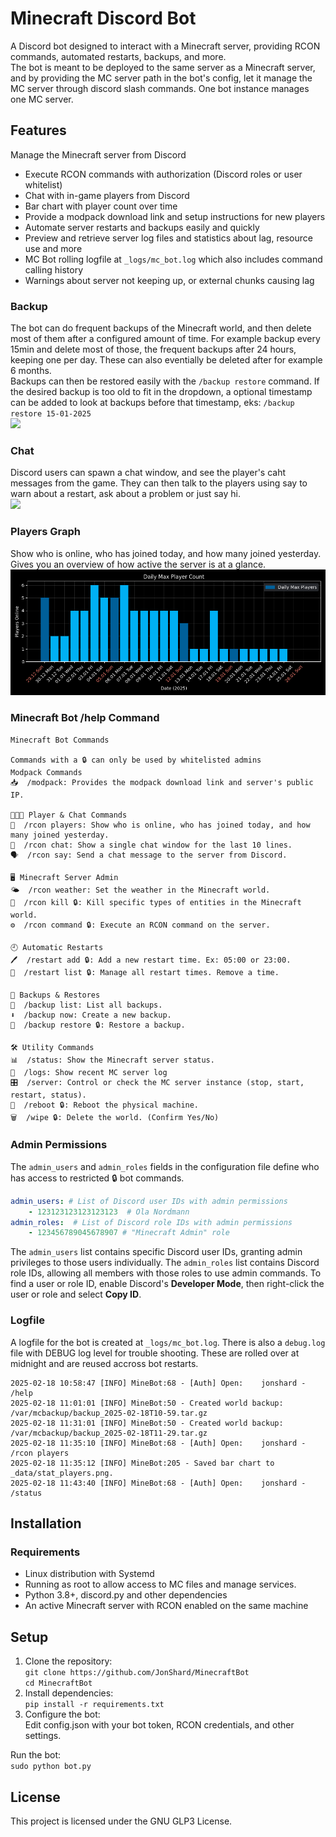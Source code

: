 # Minecraft Discord Bot

A Discord bot designed to interact with a Minecraft server, providing RCON commands, automated restarts, backups, and more.  
The bot is meant to be deployed to the same server as a Minecraft server,  
and by providing the MC server path in the bot's config, let it manage the MC server through discord slash commands. One bot instance manages one MC server.

## Features
Manage the Minecraft server from Discord
- Execute RCON commands with authorization (Discord roles or user whitelist)
- Chat with in-game players from Discord
- Bar chart with player count over time
- Provide a modpack download link and setup instructions for new players
- Automate server restarts and backups easily and quickly  
- Preview and retrieve server log files and statistics about lag, resource use and more
- MC Bot rolling logfile at `_logs/mc_bot.log` which also includes command calling history
- Warnings about server not keeping up, or external chunks causing lag

### Backup
The bot can do frequent backups of the Minecraft world, and then delete most of them after a configured amount of time. For example backup every 15min and delete most of those, the frequent backups after 24 hours, keeping one per day. These can also eventially be deleted after for example 6 months.  
Backups can then be restored easily with the `/backup restore` command. If the desired backup is too old to fit in the dropdown, a optional timestamp can be added to look at backups before that timestamp, eks: `/backup restore 15-01-2025`  
![](https://github.com/JonShard/MinecraftBot/blob/master/_docs/backup.gif?raw=true)

### Chat
Discord users can spawn a chat window, and see the player's caht messages from the game. They can then talk to the players using say to warn about a restart, ask about a problem or just say hi.  
![](https://github.com/JonShard/MinecraftBot/blob/master/_docs/chat.gif?raw=true)


### Players Graph
Show who is online, who has joined today, and how many joined yesterday.
Gives you an overview of how active the server is at a glance.
![](https://github.com/JonShard/MinecraftBot/blob/master/_docs/stat_players.png?raw=true)


### Minecraft Bot /help Command
```
Minecraft Bot Commands

Commands with a 🔒 can only be used by whitelisted admins
Modpack Commands
📥  /modpack: Provides the modpack download link and server's public IP.

🧑‍🤝‍🧑 Player & Chat Commands
👥  /rcon players: Show who is online, who has joined today, and how many joined yesterday.
💬  /rcon chat: Show a single chat window for the last 10 lines.
🗣️  /rcon say: Send a chat message to the server from Discord.

🖥️ Minecraft Server Admin
🌤️  /rcon weather: Set the weather in the Minecraft world.
🔪  /rcon kill 🔒: Kill specific types of entities in the Minecraft world.
⚙️  /rcon command 🔒: Execute an RCON command on the server.

🕘 Automatic Restarts
🖊️  /restart add 🔒: Add a new restart time. Ex: 05:00 or 23:00.
📜  /restart list 🔒: Manage all restart times. Remove a time.

💾 Backups & Restores
📁  /backup list: List all backups.
⬇️  /backup now: Create a new backup.
🔄  /backup restore 🔒: Restore a backup.

🛠️ Utility Commands
📊  /status: Show the Minecraft server status.
📰  /logs: Show recent MC server log
🎛️  /server: Control or check the MC server instance (stop, start, restart, status).
🔌  /reboot 🔒: Reboot the physical machine.
🗑️  /wipe 🔒: Delete the world. (Confirm Yes/No)
```

### Admin Permissions  

The `admin_users` and `admin_roles` fields in the configuration file define who has access to restricted 🔒 bot commands.  

```yaml
admin_users: # List of Discord user IDs with admin permissions
    - 123123123123123123  # Ola Nordmann
admin_roles:  # List of Discord role IDs with admin permissions
    - 123456789045678907 # "Minecraft Admin" role
```
The `admin_users` list contains specific Discord user IDs, granting admin privileges to those users individually. The `admin_roles` list contains Discord role IDs, allowing all members with those roles to use admin commands. To find a user or role ID, enable Discord's **Developer Mode**, then right-click the user or role and select **Copy ID**.


### Logfile
A logfile for the bot is created at `_logs/mc_bot.log`. There is also a `debug.log` file with DEBUG log level for trouble shooting.
These are rolled over at midnight and are reused accross bot restarts.
```log
2025-02-18 10:58:47 [INFO] MineBot:68 - [Auth] Open:    jonshard - /help
2025-02-18 11:01:01 [INFO] MineBot:50 - Created world backup: /var/mcbackup/backup_2025-02-18T10-59.tar.gz
2025-02-18 11:31:01 [INFO] MineBot:50 - Created world backup: /var/mcbackup/backup_2025-02-18T11-29.tar.gz
2025-02-18 11:35:10 [INFO] MineBot:68 - [Auth] Open:    jonshard - /rcon players
2025-02-18 11:35:12 [INFO] MineBot:205 - Saved bar chart to _data/stat_players.png.
2025-02-18 11:43:40 [INFO] MineBot:68 - [Auth] Open:    jonshard - /status
```

## Installation
### Requirements
- Linux distribution with Systemd
- Running as root to allow access to MC files and manage services.
- Python 3.8+, discord.py and other dependencies
- An active Minecraft server with RCON enabled on the same machine

## Setup
1. Clone the repository:   
`git clone https://github.com/JonShard/MinecraftBot`  
`cd MinecraftBot`
1. Install dependencies:  
`pip install -r requirements.txt`
1. Configure the bot:  
Edit config.json with your bot token, RCON credentials, and other settings.

Run the bot:  
`sudo python bot.py`


## License

This project is licensed under the GNU GLP3 License.